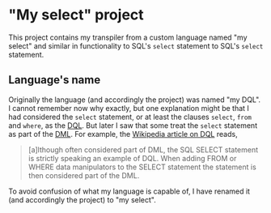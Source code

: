 # "My select" project

This project contains my transpiler from a custom language named "my select" and similar in functionality to SQL's `select` statement to SQL's `select` statement.

## Language's name

Originally the language (and accordingly the project) was named "my DQL". I cannot remember now why exactly, but one explanation might be that I had considered the `select` statement, or at least the clauses `select`, `from` and `where`, as the [DQL](https://en.wikipedia.org/wiki/Data_manipulation_language). But later I saw that some treat the `select` statement as part of the [DML](https://en.wikipedia.org/wiki/Data_manipulation_language). For example, the [Wikipedia article on DQL](https://en.wikipedia.org/wiki/Data_query_language) reads,

> [a]lthough often considered part of DML, the SQL SELECT statement is strictly speaking an example of DQL. When adding FROM or WHERE data manipulators to the SELECT statement the statement is then considered part of the DML.

To avoid confusion of what my language is capable of, I have renamed it (and accordingly the project) to "my select".
